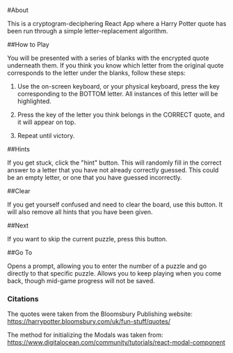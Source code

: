 #About

This is a cryptogram-deciphering React App where a Harry Potter quote has been run through a simple letter-replacement algorithm.

##How to Play

You will be presented with a series of blanks with the encrypted quote underneath them. If you think you know which letter from the original quote corresponds to the letter under the blanks, follow these steps:

1. Use the on-screen keyboard, or your physical keyboard, press the key corresponding to the BOTTOM letter. All instances of this letter will be highlighted.

2. Press the key of the letter you think belongs in the CORRECT quote, and it will appear on top. 

3. Repeat until victory.

##Hints

If you get stuck, click the "hint" button. This will randomly fill in the correct answer to a letter that you have not already correctly guessed. This could be an empty letter, or one that you have guessed incorrectly.

##Clear

If you get yourself confused and need to clear the board, use this button. It will also remove all hints that you have been given.

##Next

If you want to skip the current puzzle, press this button.

##Go To

Opens a prompt, allowing you to enter the number of a puzzle and go directly to that specific puzzle. Allows you to keep playing when you come back, though mid-game progress will not be saved.

### Citations

The quotes were taken from the Bloomsbury Publishing website: https://harrypotter.bloomsbury.com/uk/fun-stuff/quotes/

The method for initializing the Modals was taken from: https://www.digitalocean.com/community/tutorials/react-modal-component